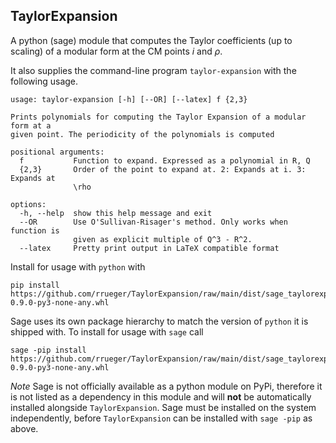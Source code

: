 TaylorExpansion
--------------

A python (sage) module that computes the Taylor coefficients (up to scaling) of
a modular form at the CM points $i$ and $\rho$.

It also supplies the command-line program `taylor-expansion` with the following
usage.

```
usage: taylor-expansion [-h] [--OR] [--latex] f {2,3}

Prints polynomials for computing the Taylor Expansion of a modular form at a
given point. The periodicity of the polynomials is computed

positional arguments:
  f           Function to expand. Expressed as a polynomial in R, Q
  {2,3}       Order of the point to expand at. 2: Expands at i. 3: Expands at
              \rho

options:
  -h, --help  show this help message and exit
  --OR        Use O'Sullivan-Risager's method. Only works when function is
              given as explicit multiple of Q^3 - R^2.
  --latex     Pretty print output in LaTeX compatible format
```

Install for usage with `python` with

    pip install https://github.com/rrueger/TaylorExpansion/raw/main/dist/sage_taylorexpansion-0.9.0-py3-none-any.whl

Sage uses its own package hierarchy to match the version of `python` it is
shipped with. To install for usage with `sage` call

    sage -pip install https://github.com/rrueger/TaylorExpansion/raw/main/dist/sage_taylorexpansion-0.9.0-py3-none-any.whl

*Note* Sage is not officially available as a python module on PyPi, therefore it
is not listed as a dependency in this module and will **not** be automatically
installed alongside `TaylorExpansion`. Sage must be installed on the system
independently, before `TaylorExpansion` can be installed with `sage -pip` as
above.
